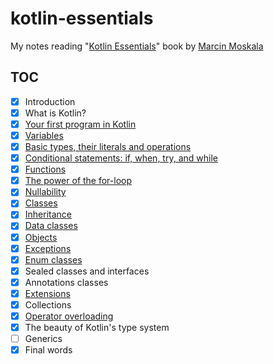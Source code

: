 # kotlin-essentials

My notes reading "[Kotlin Essentials][book]" book by [Marcin Moskala][marcin]

## TOC

* [x] Introduction
* [x] What is Kotlin?
* [x] [Your first program in Kotlin](src/main/kotlin/ch03)
* [x] [Variables](src/main/kotlin/ch04)
* [x] [Basic types, their literals and operations](src/main/kotlin/ch05)
* [x] [Conditional statements: if, when, try, and while](src/main/kotlin/ch06)
* [x] [Functions](src/main/kotlin/ch07)
* [x] [The power of the for-loop](src/main/kotlin/ch08)
* [x] [Nullability](src/main/kotlin/ch09)
* [x] [Classes](src/main/kotlin/ch10)
* [x] [Inheritance](src/main/kotlin/ch11)
* [x] [Data classes](src/main/kotlin/ch12)
* [x] [Objects](src/main/kotlin/ch13)
* [x] [Exceptions](src/main/kotlin/ch14)
* [x] [Enum classes](src/main/kotlin/ch15)
* [x] Sealed classes and interfaces
* [x] Annotations classes
* [x] [Extensions](src/main/kotlin/ch18)
* [x] Collections
* [x] [Operator overloading](src/main/kotlin/ch20)
* [x] The beauty of Kotlin's type system
* [ ] Generics
* [x] Final words

[book]: https://www.goodreads.com/book/show/83171300-kotlin-essentials
[marcin]: https://www.linkedin.com/in/marcin-moskala/
